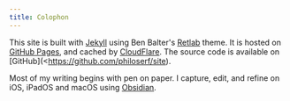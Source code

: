 ```yaml
---
title: Colophon
---
```


<!-- markdownlint-disable MD032 -->

This site is built with [Jekyll](https://jekyllrb.com) using Ben Balter's [Retlab](https://github.com/benbalter/retlab/) theme. It is hosted on [GitHub Pages](https://jekyllrb.com/docs/github-pages/), and cached by [CloudFlare](https://www.cloudflare.com/). The source code is available on [GitHub](<https://github.com/philoserf/site).

Most of my writing begins with pen on paper. I capture, edit, and refine on iOS, iPadOS and macOS using [Obsidian](https://obsidian.md).
